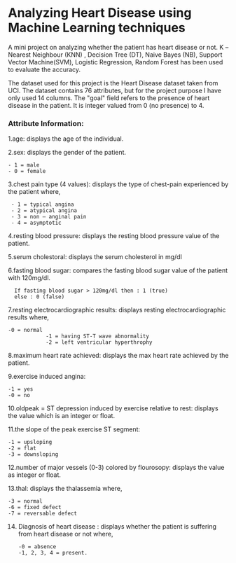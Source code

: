 # Analyzing Heart Disease using Machine Learning techniques
A mini project on analyzing whether the patient has heart disease or not.
 K –Nearest Neighbour (KNN) , Decision Tree (DT), Naive Bayes (NB), Support Vector Machine(SVM), Logistic Regression, Random Forest has been used to evaluate the accuracy.

The dataset used for this project is the Heart Disease dataset taken from UCI. The dataset contains 76 attributes, but for the project purpose I have only used 14 columns. The "goal" field refers to the presence of heart disease in the patient. It is integer valued from 0 (no presence) to 4.

### Attribute Information:

1.age: displays the age of the individual.

2.sex: displays the gender of the patient. 

    - 1 = male
    - 0 = female

3.chest pain type (4 values): displays the type of chest-pain experienced by the patient where,
    
     - 1 = typical angina
     - 2 = atypical angina
     - 3 = non — anginal pain
     - 4 = asymptotic

4.resting blood pressure: displays the resting blood pressure value of the patient.

5.serum cholestoral: displays the serum cholesterol in mg/dl 

6.fasting blood sugar: compares the fasting blood sugar value of the patient with 120mg/dl.

      If fasting blood sugar > 120mg/dl then : 1 (true)
      else : 0 (false)

7.resting electrocardiographic results: displays resting electrocardiographic results where,

    -0 = normal
				-1 = having ST-T wave abnormality
				-2 = left ventricular hyperthrophy

8.maximum heart rate achieved: displays the max heart rate achieved by the patient.

9.exercise induced angina: 

	-1 = yes
	-0 = no

10.oldpeak = ST depression induced by exercise relative to rest: displays the value which is an integer or float.

11.the slope of the peak exercise ST segment: 

	-1 = upsloping
	-2 = flat
	-3 = downsloping

12.number of major vessels (0-3) colored by flourosopy: displays the value as integer or float.

13.thal: displays the thalassemia where,

	-3 = normal
	-6 = fixed defect
	-7 = reversable defect

14. Diagnosis of heart disease : displays whether the patient is suffering from heart disease or not where,

		-0 = absence
		-1, 2, 3, 4 = present.
